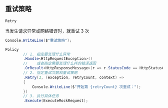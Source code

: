 ## 重试策略

```Retry```

当发生请求异常或网络错误时，就重试 3 次


```c#
Console.WriteLine($"重试策略");

Policy
        // 1. 指定要处理什么异常
        .Handle<HttpRequestException>()
        //    或者指定需要处理什么样的错误返回
        .OrResult<HttpResponseMessage>(r => r.StatusCode == HttpStatusCode.BadGateway)
        // 2. 指定重试次数和重试策略
        .Retry(3, (exception, retryCount, context) =>
        {
            Console.WriteLine($"开始第 {retryCount} 次重试：");
        })
        // 3. 执行具体任务
        .Execute(ExecuteMockRequest);




```

